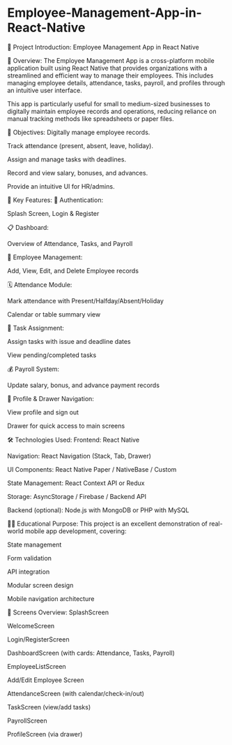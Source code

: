 # Employee-Management-App-in-React-Native

📘 Project Introduction: Employee Management App in React Native

🔎 Overview:
The Employee Management App is a cross-platform mobile application built using React Native that provides organizations with a streamlined and efficient way to manage their employees. This includes managing employee details, attendance, tasks, payroll, and profiles through an intuitive user interface.

This app is particularly useful for small to medium-sized businesses to digitally maintain employee records and operations, reducing reliance on manual tracking methods like spreadsheets or paper files.

🎯 Objectives:
Digitally manage employee records.

Track attendance (present, absent, leave, holiday).

Assign and manage tasks with deadlines.

Record and view salary, bonuses, and advances.

Provide an intuitive UI for HR/admins.

🧩 Key Features:
🔐 Authentication:

Splash Screen, Login & Register

📋 Dashboard:

Overview of Attendance, Tasks, and Payroll

👤 Employee Management:

Add, View, Edit, and Delete Employee records

🗓️ Attendance Module:

Mark attendance with Present/Halfday/Absent/Holiday

Calendar or table summary view

📌 Task Assignment:

Assign tasks with issue and deadline dates

View pending/completed tasks

💰 Payroll System:

Update salary, bonus, and advance payment records

📄 Profile & Drawer Navigation:

View profile and sign out

Drawer for quick access to main screens

🛠️ Technologies Used:
Frontend: React Native

Navigation: React Navigation (Stack, Tab, Drawer)

UI Components: React Native Paper / NativeBase / Custom

State Management: React Context API or Redux

Storage: AsyncStorage / Firebase / Backend API

Backend (optional): Node.js with MongoDB or PHP with MySQL

🧑‍🏫 Educational Purpose:
This project is an excellent demonstration of real-world mobile app development, covering:

State management

Form validation

API integration

Modular screen design

Mobile navigation architecture

📱 Screens Overview:
SplashScreen

WelcomeScreen

Login/RegisterScreen

DashboardScreen (with cards: Attendance, Tasks, Payroll)

EmployeeListScreen

Add/Edit Employee Screen

AttendanceScreen (with calendar/check-in/out)

TaskScreen (view/add tasks)

PayrollScreen

ProfileScreen (via drawer)

